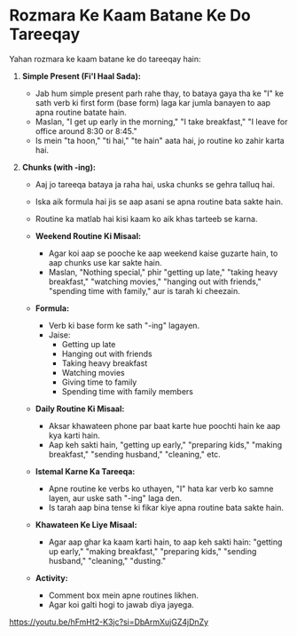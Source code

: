 # Rozmara Ke Kaam Batane Ke Do Tareeqay

Yahan rozmara ke kaam batane ke do tareeqay hain:

1.  **Simple Present (Fi'l Haal Sada):**
    *   Jab hum simple present parh rahe thay, to bataya gaya tha ke "I" ke sath verb ki first form (base form) laga kar jumla banayen to aap apna routine batate hain.
    *   Maslan, "I get up early in the morning," "I take breakfast," "I leave for office around 8:30 or 8:45."
    *   Is mein "ta hoon," "ti hai," "te hain" aata hai, jo routine ko zahir karta hai.

2.  **Chunks (with -ing):**
    *   Aaj jo tareeqa bataya ja raha hai, uska chunks se gehra talluq hai.
    *   Iska aik formula hai jis se aap asani se apna routine bata sakte hain.
    *   Routine ka matlab hai kisi kaam ko aik khas tarteeb se karna.

    *   **Weekend Routine Ki Misaal:**
        *   Agar koi aap se pooche ke aap weekend kaise guzarte hain, to aap chunks use kar sakte hain.
        *   Maslan, "Nothing special," phir "getting up late," "taking heavy breakfast," "watching movies," "hanging out with friends," "spending time with family," aur is tarah ki cheezain.

    *   **Formula:**
        *   Verb ki base form ke sath "-ing" lagayen.
        *   Jaise:
            *   Getting up late
            *   Hanging out with friends
            *   Taking heavy breakfast
            *   Watching movies
            *   Giving time to family
            *   Spending time with family members

    *   **Daily Routine Ki Misaal:**
        *   Aksar khawateen phone par baat karte hue poochti hain ke aap kya karti hain.
        *   Aap keh sakti hain, "getting up early," "preparing kids," "making breakfast," "sending husband," "cleaning," etc.

    *   **Istemal Karne Ka Tareeqa:**
        *   Apne routine ke verbs ko uthayen, "I" hata kar verb ko samne layen, aur uske sath "-ing" laga den.
        *   Is tarah aap bina tense ki fikar kiye apna routine bata sakte hain.

    *   **Khawateen Ke Liye Misaal:**
        *   Agar aap ghar ka kaam karti hain, to aap keh sakti hain: "getting up early," "making breakfast," "preparing kids," "sending husband," "cleaning," "dusting."

    *   **Activity:**
        *   Comment box mein apne routines likhen.
        *   Agar koi galti hogi to jawab diya jayega.

https://youtu.be/hFmHt2-K3jc?si=DbArmXujGZ4jDnZy